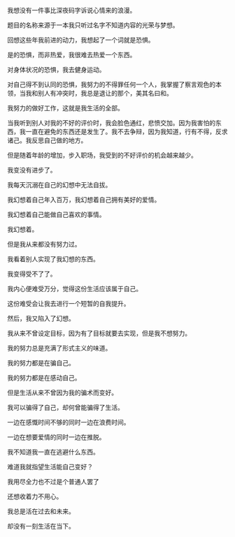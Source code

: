 我想没有一件事比深夜码字诉说心情来的浪漫。

题目的名称来源于一本我只听过名字不知道内容的光荣与梦想。

回想这些年我前进的动力，我想起了一个词就是恐惧。

是的恐惧，而非热爱，我很难去热爱一个东西。

对身体状况的恐惧，我去健身运动。

对自己得不到认同的恐惧，我努力的不得罪任何一个人，我掌握了察言观色的本领，当我和别人有冲突时，我总是退让的那个，美其名曰和。

我努力的做好工作，这就是我生活的全部。

当我听到别人对我的不好的评价时，我会脸色通红，悲愤交加。因为我害怕的东西，我一直在避免的东西还是发生了。我不去争辩，因为我知道，行有不得，反求诸己。我反思自己做的地方。

但是随着年龄的增加，步入职场，我受到的不好评价的机会越来越少。

我变没有进步了。

我每天沉溺在自己的幻想中无法自拔。

我幻想着自己年入百万，我幻想着自己拥有美好的爱情。

我幻想着自己能做自己喜欢的事情。

我幻想着。

但是我从来都没有努力过。

我看着别人实现了我幻想的东西。

我变得受不了了。

我内心便难受万分，觉得这份生活应该属于自己。

这份难受会让我去进行一个短暂的自我提升。

然后，我又陷入了幻想。

我从来不曾设定目标，因为有了目标就要去实现，但是我不想努力。

我的努力总是充满了形式主义的味道。

我的努力都是在骗自己。

我的努力都是在感动自己。



但是生活从来不曾因为我的骗术而变好。

我可以骗得了自己，却何曾能骗得了生活。



一边在感慨时间不够的同时一边在浪费时间。

一边在想要爱情的同时一边在推脱。

我不知道我一直在逃避什么东西。

难道我就指望生活能自己变好？



我用尽全力也不过是个普通人罢了

还想收着力不用心。

我总是活在过去和未来。

却没有一刻生活在当下。



